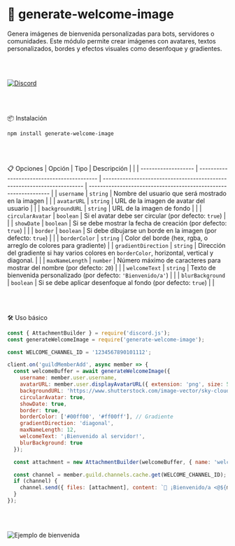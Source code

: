 
<h1>🎉 generate-welcome-image</h1>
Genera imágenes de bienvenida personalizadas para bots, servidores o comunidades. Este módulo permite crear imágenes con avatares, textos personalizados, bordes y efectos visuales como desenfoque y gradientes.

<br><br>

[![Discord](https://img.shields.io/badge/Discord-Unete%20al%20Servidor-5865F2?logo=discord&logoColor=white&style=for-the-badge)](https://discord.gg/tGxgqxj7fM)

<br><br>

📦 Instalación

```bash
npm install generate-welcome-image
```

<br><br>

📋 Opciones
| Opción              | Tipo                                       | Descripción                                                             |                                                                  |
| ------------------- | ------------------------------------------ | ----------------------------------------------------------------------- | ---------------------------------------------------------------- |
| `username`          | `string`                                   | Nombre del usuario que será mostrado en la imagen                       |                                                                  |
| `avatarURL`         | `string`                                   | URL de la imagen de avatar del usuario                                  |                                                                  |
| `backgroundURL`     | `string`                                   | URL de la imagen de fondo                                               |                                                                  |
| `circularAvatar`    | `boolean`                                  | Si el avatar debe ser circular (por defecto: `true`)                    |                                                                  |
| `showDate`          | `boolean`                                  | Si se debe mostrar la fecha de creación (por defecto: `true`)           |                                                                  |
| `border`            | `boolean`                                  | Si debe dibujarse un borde en la imagen (por defecto: `true`)           |                                                                  |
| `borderColor`       | `string`                                                                                                | Color del borde (hex, rgba, o arreglo de colores para gradiente) |
| `gradientDirection` | `string` | Dirección del gradiente si hay varios colores en `borderColor`, horizontal, vertical y diagonal.          |                                                                  |
| `maxNameLength`     | `number`                                   | Número máximo de caracteres para mostrar del nombre (por defecto: `20`) |                                                                  |
| `welcomeText`       | `string`                                   | Texto de bienvenida personalizado (por defecto: `'Bienvenido/a'`)       |                                                                  |
| `blurBackground`    | `boolean`                                  | Si se debe aplicar desenfoque al fondo (por defecto: `true`)            |                                                                  |

<br><br>

🛠 Uso básico
```js
const { AttachmentBuilder } = require('discord.js');
const generateWelcomeImage = require('generate-welcome-image');

const WELCOME_CHANNEL_ID = '1234567890101112';

client.on('guildMemberAdd', async member => {
  const welcomeBuffer = await generateWelcomeImage({
    username: member.user.username,
    avatarURL: member.user.displayAvatarURL({ extension: 'png', size: 512 }),
    backgroundURL: 'https://www.shutterstock.com/image-vector/sky-clouds-anime-background-cloudy-600nw-2430402851.jpg',
    circularAvatar: true,
    showDate: true,
    border: true,
    borderColor: ['#00ff00', '#ff00ff'], // Gradiente
    gradientDirection: 'diagonal',
    maxNameLength: 12,
    welcomeText: '¡Bienvenido al servidor!',
    blurBackground: true
  });

  const attachment = new AttachmentBuilder(welcomeBuffer, { name: 'welcome.png' });

  const channel = member.guild.channels.cache.get(WELCOME_CHANNEL_ID);
  if (channel) {
    channel.send({ files: [attachment], content: `🎉 ¡Bienvenido/a <@${member.id}>!` });
  }
});

```

<br><br>

![Ejemplo de bienvenida](https://media.discordapp.net/attachments/1054041270894465127/1378768677939318874/welcome.png?ex=683dcde5&is=683c7c65&hm=492b8bd2593de1b8522c84c65b265bc5ae2ab657705937a159720efb25def116&=&format=webp&quality=lossless)
